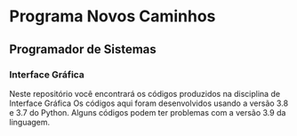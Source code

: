 # Programa Novos Caminhos
## Programador de Sistemas
### Interface Gráfica
Neste repositório você encontrará os códigos produzidos na disciplina de Interface Gráfica
Os códigos aqui foram desenvolvidos usando a versão 3.8 e 3.7 do Python. Alguns códigos podem ter problemas com a versão 3.9 da linguagem.
